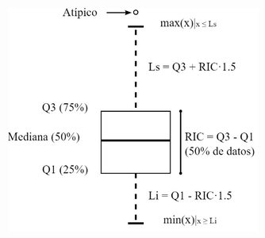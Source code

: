 <img src="https://raw.githubusercontent.com/dh-mumuki/mumuki-guia-text-estadistica-1-estadistica-descriptiva/master/assets/boxplot_1541005883769.jpg" alt="boxplot" width="auto" height="auto">